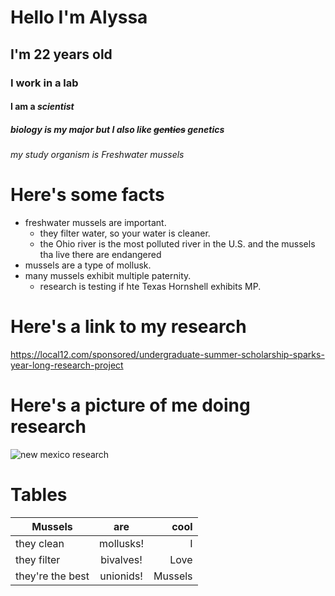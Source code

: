 # Hello I'm Alyssa
## I'm 22 years old
### I work in a lab
#### I am a _scientist_
##### biology is my major but I also like ~~gentics~~ genetics
###### my study organism is *Freshwater mussels*
Here's some facts
=====================
* freshwater mussels are important.
  * they filter water, so your water is cleaner.
  * the Ohio river is the most polluted river in the U.S. and the mussels tha live there are endangered
* mussels are a type of mollusk.
* many mussels exhibit multiple paternity.
  * research is testing if hte Texas Hornshell exhibits MP.

Here's a link to my research
============================
https://local12.com/sponsored/undergraduate-summer-scholarship-sparks-year-long-research-project

Here's a picture of me doing research
=====================================
![new mexico research](https://miamioh.edu/_files/images/news/2020/01/alyssa-bley-new-mexico.jpg)

Tables
======
| Mussels          | are        | cool    |
|------------------| :--------: | ------: |
| they clean       | mollusks!  | I       |
| they filter      | bivalves!  | Love    |
| they're the best | unionids!  | Mussels |
